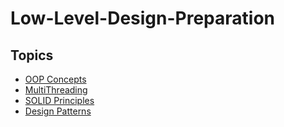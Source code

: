 # Low-Level-Design-Preparation

## Topics

- [OOP Concepts](concepts/OOP.md)
- [MultiThreading](concepts/MultiThreading.md)
- [SOLID Principles](concepts/SOLID.md)
- [Design Patterns](concepts/DesignPatterns.md)